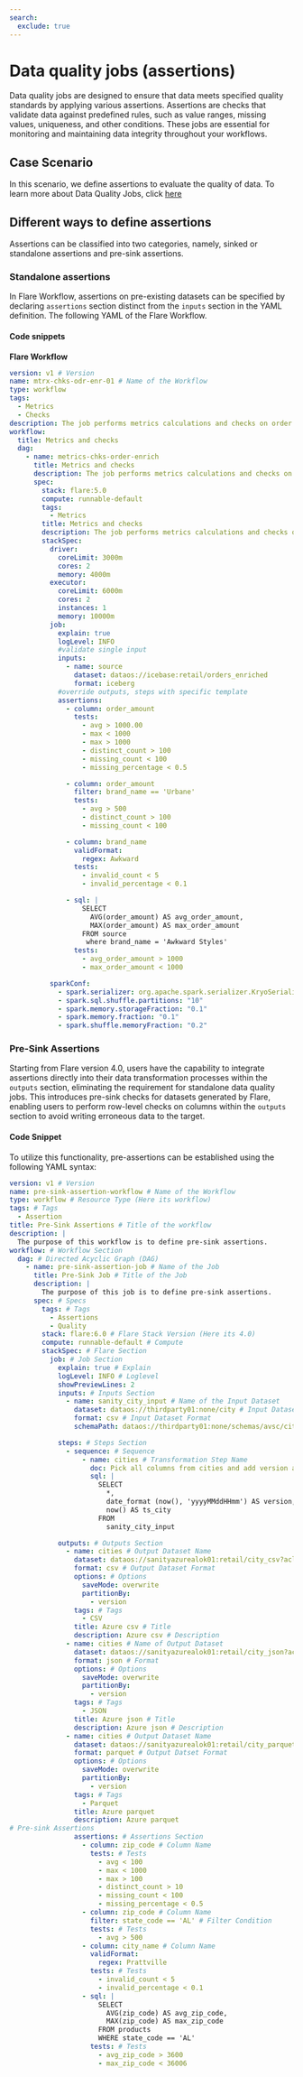 ```yaml
---
search:
  exclude: true
---
```


# Data quality jobs (assertions)

Data quality jobs are designed to ensure that data meets specified quality standards by applying various assertions. Assertions are checks that validate data against predefined rules, such as value ranges, missing values, uniqueness, and other conditions. These jobs are essential for monitoring and maintaining data integrity throughout your workflows.

## Case Scenario

In this scenario, we define assertions to evaluate the quality of data. To learn more about Data Quality Jobs, click [here](/resources/stacks/flare/#data-quality-job)

## Different ways to define assertions

Assertions can be classified into two categories, namely, sinked or standalone assertions and pre-sink assertions. 

### **Standalone assertions**

In Flare Workflow, assertions on pre-existing datasets can be specified by declaring  `assertions` section distinct from the `inputs` section in the YAML definition. The following YAML of the Flare Workflow.

#### **Code snippets**

**Flare Workflow**

```yaml
version: v1 # Version
name: mtrx-chks-odr-enr-01 # Name of the Workflow
type: workflow
tags:
  - Metrics
  - Checks
description: The job performs metrics calculations and checks on order enriched data
workflow:
  title: Metrics and checks
  dag:
    - name: metrics-chks-order-enrich
      title: Metrics and checks
      description: The job performs metrics calculations and checks on order enriched data
      spec:
        stack: flare:5.0
        compute: runnable-default
        tags:
          - Metrics
        title: Metrics and checks
        description: The job performs metrics calculations and checks on order enriched data
        stackSpec:
          driver:
            coreLimit: 3000m
            cores: 2
            memory: 4000m
          executor:
            coreLimit: 6000m
            cores: 2
            instances: 1
            memory: 10000m
          job:
            explain: true
            logLevel: INFO
            #validate single input
            inputs:
              - name: source
                dataset: dataos://icebase:retail/orders_enriched
                format: iceberg
            #override outputs, steps with specific template
            assertions:
              - column: order_amount
                tests:
                  - avg > 1000.00
                  - max < 1000
                  - max > 1000
                  - distinct_count > 100
                  - missing_count < 100
                  - missing_percentage < 0.5

              - column: order_amount
                filter: brand_name == 'Urbane'
                tests:
                  - avg > 500
                  - distinct_count > 100
                  - missing_count < 100

              - column: brand_name
                validFormat:
                  regex: Awkward
                tests:
                  - invalid_count < 5
                  - invalid_percentage < 0.1

              - sql: |
                  SELECT
                    AVG(order_amount) AS avg_order_amount,
                    MAX(order_amount) AS max_order_amount
                  FROM source
                   where brand_name = 'Awkward Styles'
                tests:
                  - avg_order_amount > 1000
                  - max_order_amount < 1000

          sparkConf:
            - spark.serializer: org.apache.spark.serializer.KryoSerializer
            - spark.sql.shuffle.partitions: "10"
            - spark.memory.storageFraction: "0.1"
            - spark.memory.fraction: "0.1"
            - spark.shuffle.memoryFraction: "0.2"
```


### **Pre-Sink Assertions**

Starting from Flare version 4.0, users have the capability to integrate assertions directly into their data transformation processes within the `outputs` section, eliminating the requirement for standalone data quality jobs. This introduces pre-sink checks for datasets generated by Flare, enabling users to perform row-level checks on columns within the `outputs` section to avoid writing erroneous data to the target. 

#### **Code Snippet**

To utilize this functionality, pre-assertions can be established using the following YAML syntax:

```yaml
version: v1 # Version
name: pre-sink-assertion-workflow # Name of the Workflow
type: workflow # Resource Type (Here its workflow)
tags: # Tags
  - Assertion
title: Pre-Sink Assertions # Title of the workflow
description: |
  The purpose of this workflow is to define pre-sink assertions.
workflow: # Workflow Section
  dag: # Directed Acyclic Graph (DAG)
    - name: pre-sink-assertion-job # Name of the Job
      title: Pre-Sink Job # Title of the Job
      description: |
        The purpose of this job is to define pre-sink assertions.
      spec: # Specs
        tags: # Tags
          - Assertions
          - Quality
        stack: flare:6.0 # Flare Stack Version (Here its 4.0)
        compute: runnable-default # Compute
        stackSpec: # Flare Section
          job: # Job Section
            explain: true # Explain
            logLevel: INFO # Loglevel
            showPreviewLines: 2 
            inputs: # Inputs Section
              - name: sanity_city_input # Name of the Input Dataset
                dataset: dataos://thirdparty01:none/city # Input Dataset UDL
                format: csv # Input Dataset Format 
                schemaPath: dataos://thirdparty01:none/schemas/avsc/city.avsc # Schema Path

            steps: # Steps Section
              - sequence: # Sequence
                  - name: cities # Transformation Step Name
                    doc: Pick all columns from cities and add version as yyyyMMddHHmm formatted timestamp. # Documentation
                    sql: |
                      SELECT
                        *,
                        date_format (now(), 'yyyyMMddHHmm') AS version,
                        now() AS ts_city
                      FROM
                        sanity_city_input

            outputs: # Outputs Section
              - name: cities # Output Dataset Name
                dataset: dataos://sanityazurealok01:retail/city_csv?acl=rw # Output Dataset UDL
                format: csv # Output Dataset Format 
                options: # Options
                  saveMode: overwrite
                  partitionBy:
                    - version
                tags: # Tags
                  - CSV
                title: Azure csv # Title
                description: Azure csv # Description
              - name: cities # Name of Output Dataset
                dataset: dataos://sanityazurealok01:retail/city_json?acl=rw # Output Datset UDL
                format: json # Format
                options: # Options
                  saveMode: overwrite
                  partitionBy:
                    - version
                tags: # Tags
                  - JSON
                title: Azure json # Title
                description: Azure json # Description
              - name: cities # Output Dataset Name
                dataset: dataos://sanityazurealok01:retail/city_parquet?acl=rw # Output Dataset UDL
                format: parquet # Output Datset Format
                options: # Options
                  saveMode: overwrite
                  partitionBy:
                    - version
                tags: # Tags
                  - Parquet
                title: Azure parquet
                description: Azure parquet
# Pre-sink Assertions
                assertions: # Assertions Section
                  - column: zip_code # Column Name
                    tests: # Tests
                      - avg < 100
                      - max < 1000
                      - max > 100
                      - distinct_count > 10
                      - missing_count < 100
                      - missing_percentage < 0.5
                  - column: zip_code # Column Name
                    filter: state_code == 'AL' # Filter Condition
                    tests: # Tests
                      - avg > 500
                  - column: city_name # Column Name
                    validFormat: 
                      regex: Prattville
                    tests: # Tests
                      - invalid_count < 5
                      - invalid_percentage < 0.1
                  - sql: |
                      SELECT
                        AVG(zip_code) AS avg_zip_code,
                        MAX(zip_code) AS max_zip_code
                      FROM products
                      WHERE state_code == 'AL'
                    tests: # Tests
                      - avg_zip_code > 3600
                      - max_zip_code < 36006
```